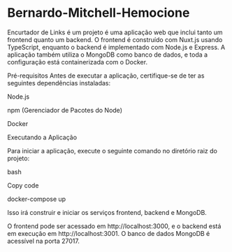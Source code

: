 # Bernardo-Mitchell-Hemocione



Encurtador de Links
é um projeto é uma aplicação web que inclui tanto um frontend quanto um backend. O frontend é construído com Nuxt.js usando TypeScript, enquanto o backend é implementado com Node.js e Express. A aplicação também utiliza o MongoDB como banco de dados, e toda a configuração está containerizada com o Docker.      

Pré-requisitos
Antes de executar a aplicação, certifique-se de ter as seguintes dependências instaladas:

Node.js  

npm (Gerenciador de Pacotes do Node)

Docker

Executando a Aplicação


Para iniciar a aplicação, execute o seguinte comando no diretório raiz do projeto:



bash


Copy code


docker-compose up


Isso irá construir e iniciar os serviços frontend, backend e MongoDB.

O frontend pode ser acessado em http://localhost:3000, e o backend está em execução em http://localhost:3001. O banco de dados MongoDB é acessível na porta 27017.
